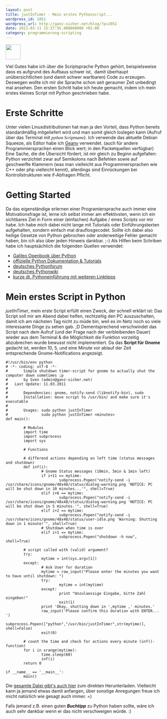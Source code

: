 ```yaml
---
layout: post
title: justInTimer - Mein erstes Pythonscript...
wordpress_id: 1051
wordpress_url: http://ganz-sicher.net/blog/?p=1051
date: 2011-03-11 15:37:55.000000000 +01:00
category: programmierung-scripting
---
```

<img class="lefticon" title="python_code" src="{{site.url}}/wp-content/uploads/python_code.png" alt="" width="48" height="48" />

Viel Gutes habe ich über die Scriptsprache Python gehört, beispielsweise dass es aufgrund des Aufbaus schwer ist,  damit überhaupt unübersichtlichen (und damit schwer wartbaren) Code zu erzeugen. Deswegen wollte ich mir die Sprache schon seit geraumer Zeit unbedingt mal ansehen. Den ersten Schritt habe ich heute gemacht, indem ich mein erstes kleines Script mit Python geschrieben habe.
<!--more-->

Erste Schritte
==============
Unter vielen Linuxdistributionen hat man ja den Vorteil, dass Python bereits standardmäßig mitgeliefert wird und man somit gleich loslegen kann (Aufruf über das Terminal mit <em><span style="font-family: 'andale mono', times;">python Scriptname</span></em>). Ich verwende das aktuelle Debian Squeeze, als Editor habe ich <a href="http://www.geany.org/">Geany</a> verwendet. (auch für andere Programmiersprachen einen Blick wert; in den Packetquellen verfügbar)
Eine Sache, die die Übersicht fördert, ist mir gleich zu Beginn aufgefallen: Python verzichtet zwar auf Semikolons nach Befehlen sowie auf geschweifte Klammern (was man vielleicht aus Programmiersprachen wie C++ oder php vielleicht kennt), allerdings sind Einrückungen bei Kontrollstrukturen wie if-Abfragen Pflicht.

Getting Started
=================
Da das eigenständige erlernen einer Programiersprache auch immer eine Motivationsfrage ist, lerne ich selbst immer am effektivsten, wenn ich ein sichtbares Ziel in Form einer (einfachen) Aufgabe / eines Scripts vor mir habe. Ich habe mich dabei nicht lange mit Tutorials oder Einführungstexten aufgehalten, sondern einfach mal drauflosgecodet. Sollte ich dabei also heilige Gesetze von Python gebrochen oder anderweitige Fehler gemacht haben, bin ich also über jeden Hinweis dankbar. ;-) Als Hilfen beim Schriben habe ich hauptsächlich die folgenden Quellen verwendet:
<ul>
	<li><a href="http://openbook.galileocomputing.de/python/">Galileo Openbook über Python</a></li>
	<li><a href="http://www.python.org/doc/">offizielle Python Dokumentation &amp; Tutorials</a></li>
	<li><a href="http://www.python-forum.de/">deutsches Pythonforum</a></li>
	<li><a href="http://wiki.python.de/">deutsches Pythonwiki</a></li>
	<li><a href="http://www.thomas-guettler.de/vortraege/python/einfuehrung.html">kurze dt. Pythoneinführung mit weiteren Linktipps</a></li>
</ul>

Mein erstes Script in Python
============================
*justInTimer*, mein erste Script erfüllt einen Zweck, der schnell erklärt ist: Das Script soll mir am Abend dabei helfen, rechtzeitig den PC auszuschalten, damit ich am nächsten Tag nicht zu müde bin, weil es im Netz noch so viele interessante Dinge zu sehen gab. ;D Dementsprechend verschwindet das Script nach dem Aufruf (und der Frage nach der verbleibenden Dauer) wieder aus dem Terminal &amp; die Möglichkeit die Funktion vorzeitig abzubrechen wurde bewusst nicht implementiert. Da das <strong>Script für Gnome</strong> gedacht ist, werden 10, 5, und eine Minute vor ablauf der Zeit entsprechende Gnome-Notifications angezeigt.

	#!/usr/bin/env python
	# -*- coding: utf-8 -*-
	#       Simple shutdown timer-script for gnome to actually shut the computer down sometimes ;p
	#       by Sven (admin@ganz-sicher.net)
	#	Last Update: 11.03.2011
	#
	#       Dependencies: gnome, notify-send (libnotify-bin), sudo 
	#       Installation: move script to /usr/bin/ and make sure it's executable
	#
	#       Usages: sudo python justInTimer
	#               sudo python justInTimer <minutes>
	def main():

			# Modules
			import time
			import subprocess
			import sys

			# Functions

			# differend actions depending on left time (status messages and shutdown)
			def inf(i):
					# Gnome Status messages (10min, 5min & 1min left)
					if i+11 == mytime:
							subprocess.Popen("notify-send -i /usr/share/icons/gnome/48x48/status/dialog-warning.png 'NOTICE: PC will be shut down in 10 minutes...'", shell=True)
					elif i+6 == mytime:
							subprocess.Popen("notify-send -i /usr/share/icons/gnome/48x48/status/dialog-warning.png 'NOTICE: PC will be shut down in 5 minutes.'", shell=True)
					elif i+2 == mytime:
							subprocess.Popen("notify-send -i /usr/share/icons/gnome/48x48/status/user-idle.png 'Warning: Shutting down in 1 minute!'", shell=True)
					# Shutdown when time is over
					elif i+1 == mytime:
							subprocess.Popen("shutdown -h now", shell=True)

			# script called with (valid) argument?
			try:
					mytime = int(sys.argv[1])
			except:
					# Ask User for duration
					mytime = raw_input("Please enter the minutes you want to have until shutdown: ")
					try:
							mytime = int(mytime)
					except:
							print "Unzulaessige Eingabe, bitte Zahl eingeben!"
							exit(1)
					print 'Okay, shutting down in ',mytime ,' minutes.'
					raw_input('Please confirm this duration with ENTER... ')
					subprocess.Popen(["python","/usr/bin/justInTimer",str(mytime)], shell=False)
					exit(0)

			# count the time and check for actions every minute (inf()-function)
			for i in xrange(mytime):
					time.sleep(60)
					inf(i)
			return 0

	if __name__ == '__main__':
			main()

Die <a href="http://www.ganz-sicher.net/scripts/myscripts/justInTimer">gesamte Datei gibt's auch hier</a> zum direkten Herunterladen. Vielleicht kann ja jemand etwas damit anfangen, über sonstige Anregungen freue ich micht natürlich wie gesagt auch immer. =)

Falls jemand z.B. einen guten ***Buchtipp*** zu Python haben sollte, wäre ich auch sehr dankbar wenn er das nicht verschweigen würde. :)
